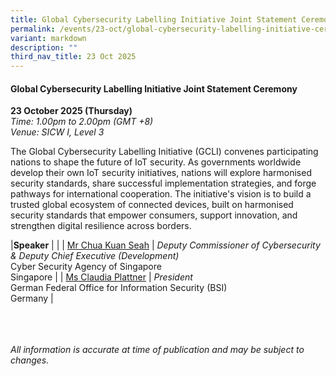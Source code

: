 ```yaml
---
title: Global Cybersecurity Labelling Initiative Joint Statement Ceremony
permalink: /events/23-oct/global-cybersecurity-labelling-initiative-ceremony/
variant: markdown
description: ""
third_nav_title: 23 Oct 2025
---
```

#### **Global Cybersecurity Labelling Initiative Joint Statement Ceremony**

**23 October 2025 (Thursday)**  
*Time: 1.00pm to 2.00pm (GMT +8)*
<br>*Venue: SICW I, Level 3*

The Global Cybersecurity Labelling Initiative (GCLI) convenes participating nations to shape the future of IoT security. As governments worldwide develop their own IoT security initiatives, nations will explore harmonised security standards, share successful implementation strategies, and forge pathways for international cooperation. The initiative's vision is to build a trusted global ecosystem of connected devices, built on harmonised security standards that empower consumers, support innovation, and strengthen digital resilience across borders.

|**Speaker**          |                                                              |
| [Mr Chua Kuan Seah](/speakers/mr-chua-kuan-seah/)  | *Deputy Commissioner of Cybersecurity &amp; Deputy Chief Executive (Development)* <br>Cyber Security Agency of Singapore<br>Singapore      |
| [Ms Claudia Plattner](/speakers/ms-claudia-plattner/)  | *President* <br>German Federal Office for Information Security (BSI)<br>Germany      |

<br><br><br>
*All information is accurate at time of publication and may be subject to changes.*